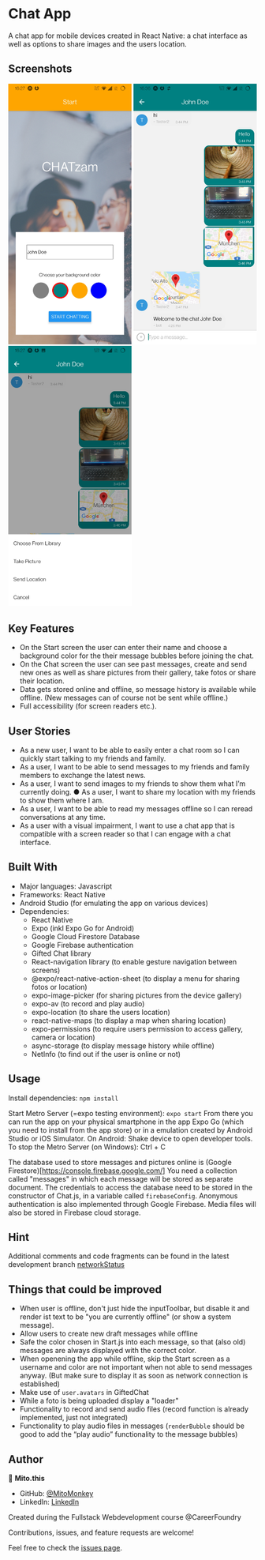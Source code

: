 # Chat App

A chat app for mobile devices created in React Native: a chat interface as well as options to share images and the users location.

## Screenshots
<p float="left">
<img src="./assets/Screenshot1_StartScreen.jpg" width="250">
<img src="./assets/Screenshot2_ChatScreen.jpg" width="250">
<img src="./assets/Screenshot3_ActionSheet.jpg" width="250">
</p>
   
## Key Features
* On the Start screen the user can enter their name and choose a background color for the their message bubbles before joining the chat. 
* On the Chat screen the user can see past messages, create and send new ones as well as share pictures from their gallery, take fotos or share their location.
* Data gets stored online and offline, so message history is available while offline. (New messages can of course not be sent while offline.)
* Full accessibility (for screen readers etc.). 

## User Stories 
* As a new user, I want to be able to easily enter a chat room so I can quickly start talking to my friends and family.
* As a user, I want to be able to send messages to my friends and family members to exchange the latest news.
* As a user, I want to send images to my friends to show them what I’m currently doing. ● As a user, I want to share my location with my friends to show them where I am.
* As a user, I want to be able to read my messages offline so I can reread conversations at any time. 
* As a user with a visual impairment, I want to use a chat app that is compatible with a screen reader so that I can engage with a chat interface. 

## Built With
- Major languages: Javascript
- Frameworks: React Native
- Android Studio (for emulating the app on various devices)
- Dependencies:
    * React Native
    * Expo (inkl Expo Go for Android)
    * Google Cloud Firestore Database
    * Google Firebase authentication
    * Gifted Chat library
    * React-navigation library (to enable gesture navigation between screens)
    * @expo/react-native-action-sheet (to display a menu for sharing fotos or location)
    * expo-image-picker (for sharing pictures from the device gallery)
    * expo-av (to record and play audio)
    * expo-location (to share the users location)
    * react-native-maps (to display a map when sharing location)
    * expo-permissions (to require users permission to access gallery, camera or location)
    * async-storage (to display message history while offline)
    * NetInfo (to find out if the user is online or not)

## Usage
Install dependencies: `npm install`

Start Metro Server (=expo testing environment): `expo start` 
From there you can run the app on your physical smartphone in the app Expo Go (which you need to install from the app store) or in a emulation created by Android Studio or iOS Simulator.
On Android: Shake device to open developer tools.
To stop the Metro Server (on Windows): Ctrl + C

The database used to store messages and pictures online is (Google Firestore)[https://console.firebase.google.com/]
You need a collection called "messages" in which each message will be stored as separate document.
The credentials to access the database need to be stored in the constructor of Chat.js, in a variable called `firebaseConfig`.
Anonymous authentication is also implemented through Google Firebase. 
Media files will also be stored in Firebase cloud storage.

## Hint
Additional comments and code fragments can be found in the latest development branch [networkStatus](https://github.com/MitoMonkey/Chat-App/tree/networkStatus)

## Things that could be improved
* When user is offline, don't just hide the inputToolbar, but disable it and render ist text to be "you are currently offline" (or show a system message).
* Allow users to create new draft messages while offline
* Safe the color chosen in Start.js into each message, so that (also old) messages are always displayed with the correct color.
* When openening the app while offline, skip the Start screen as a username and color are not important when not able to send messages anyway. (But make sure to display it as soon as network connection is established)
* Make use of `user.avatars` in GiftedChat
* While a foto is being uploaded display a "loader"
* Functionality to record and send audio files (record function is already implemented, just not integrated)
* Functionality to play audio files in messages (`renderBubble` should be good to add the “play audio” functionality to the message bubbles)

## Author
👤 **Mito.this**
- GitHub: [@MitoMonkey](https://github.com/MitoMonkey/)
- LinkedIn: [LinkedIn](https://www.linkedin.com/in/michael-flohrsch%C3%BCtz-8a58321b3/)

Created during the Fullstack Webdevelopment course @CareerFoundry

Contributions, issues, and feature requests are welcome!

Feel free to check the [issues page](../../issues/).
